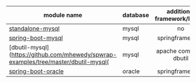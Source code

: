 
| module name        		| database             | additional framework/library |
| --------------------------|:---------------------|:----------------------------:|
| [standalone-mysql](https://github.com/mhewedy/spwrap-examples/tree/master/standalone-mysql)    		| mysql 			   |no				              |
| [spring-boot-mysql](https://github.com/mhewedy/spwrap-examples/tree/master/spring-boot-mysql)      	| mysql      		   |springframework 		      |
| [dbutil-mysql](https://github.com/mhewedy/spwrap-examples/tree/master/dbutil-mysql(           	| mysql      		   |apache commons dbutil         |
| [spring-boot-oracle](https://github.com/mhewedy/spwrap-examples/tree/master/spring-boot-oracle) 						| oracle      		   |springframework 		      |
